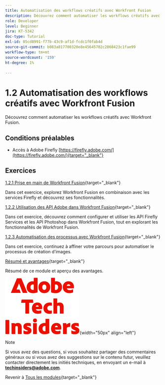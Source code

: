 ```yaml
---
title: Automatisation des workflows créatifs avec Workfront Fusion
description: Découvrez comment automatiser les workflows créatifs avec Workfront Fusion
role: Developer
level: Beginner
jira: KT-5342
doc-type: Tutorial
exl-id: 05cd8991-f77b-43c9-af1d-fcdc1f0fab4d
source-git-commit: b083a817700320e8e45645702c2868423c1fae99
workflow-type: tm+mt
source-wordcount: '159'
ht-degree: 1%

---
```


# 1.2 Automatisation des workflows créatifs avec Workfront Fusion

Découvrez comment automatiser les workflows créatifs avec Workfront Fusion.

## Conditions préalables

- Accès à Adobe Firefly [https://firefly.adobe.com/](https://firefly.adobe.com/){target="_blank"}

## Exercices

[1.2.1 Prise en main de Workfront Fusion](./ex1.md){target="_blank"}

Dans cet exercice, explorez Workfront Fusion en combinaison avec les services Firefly et découvrez ses fonctionnalités.

[1.2.2 Utilisation des API Adobe dans Workfront Fusion](./ex2.md){target="_blank"}

Dans cet exercice, découvrez comment configurer et utiliser les API Firefly Services et les API Photoshop dans Workfront Fusion, tout en explorant les fonctionnalités de Workfront Fusion.

[1.2.3 Automatisation des processus avec Workfront Fusion](./ex3.md){target="_blank"}

Dans cet exercice, continuez à affiner votre parcours pour automatiser le processus de création d’images.

[Résumé et avantages](./summary.md){target="_blank"}

Résumé de ce module et aperçu des avantages.

![Insiders de la technologie ](./../../../assets/images/techinsiders.png){width="50px" align="left"}

>[!NOTE]
>
>Si vous avez des questions, si vous souhaitez partager des commentaires généraux ou si vous avez des suggestions sur le contenu futur, veuillez contacter directement les initiés techniques, en envoyant un e-mail à **techinsiders@adobe.com**.

Revenir à [Tous les modules](../../../overview.md){target="_blank"}
